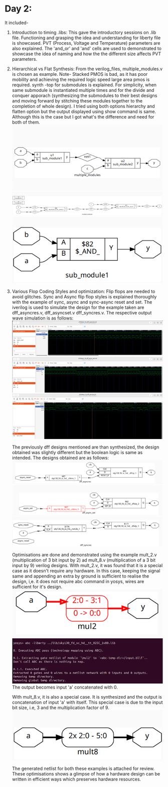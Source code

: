 # Day 2: 
It included-
1. Introduction to timing .libs:
    This gave the introductory sessions on .lib file. Functioning and grasping the idea and understanding for liberty file is showcased. PVT (Process, Voltage and Temperature) parameters are also explained. The 'and_or' and 'and' cells are used to demonstrated to showcase the idea of naming and how the the different size affects PVT parameters.
    
2. Hierarchical vs Flat Synthesis:
    From the verilog_files, multiple_modules.v is chosen as example. 
    Note- Stacked PMOS is bad, as it has poor mobility and achieving the required logic speed large area pmos is required. 
    synth -top for submodules is explained. For simplicity, when same submodule is instantiated multiple times and for the divide and conquer apporach (synthesizing the submodules to their best designs and moving forward by stitching these modules together to the completion of whole design).
    I tried using both options hierarchy and flatten option but the output displayed using show command is same. Although this is the case but I got what's the difference and need for both of them.
    ![multiple_modules](/week_1/day_2/img/Introduction_to_timing_lib/multiple_modules.png)
    ![multiple_modules_flatten](/week_1/day_2/img/Introduction_to_timing_lib/multiple_modules_flatten.png)
    ![sub_module1](/week_1/day_2/img/Introduction_to_timing_lib/sub_module1.png)
3. Various Flop Coding Styles and optimization:
    Flip flops are needed to avoid glitches. Sync and Async flip flop styles is explained thoroughly with the example of sync, async and sync-async reset and set.
    The iverilog is used to simulate the design for the example taken are dff_asyncres.v, dff_asyncset.v dff_syncres.v.
    The respective output wave simulation is as follows:
    ![asyncres](/week_1/day_2/img/Various_Flop_Coding_Styles_and_Optimization/dff_asyncres.png)
    ![asyncset](/week_1/day_2/img/Various_Flop_Coding_Styles_and_Optimization/dff_asyncset.png)
    ![syncres](/week_1/day_2/img/Various_Flop_Coding_Styles_and_Optimization/dff_syncres.png)
    
    The previously dff designs mentioned are than synthesized, the design obtained was slightly different but the boolean logic is same as intended. 
    The designs obtained are as follows:
    ![synthesized_asyncres](/week_1/day_2/img/Various_Flop_Coding_Styles_and_Optimization/synthesized_dff_asyncres.png)
    ![synthesized_asyncset](/week_1/day_2/img/Various_Flop_Coding_Styles_and_Optimization/synthesized_dff_async_set.png)
    ![synthesized_syncres](/week_1/day_2/img/Various_Flop_Coding_Styles_and_Optimization/synthesized_dff_syncres.png)

    Optimisations are done and demonstrated using the example mult_2.v (multiplication of 3 bit input by 2) ad mult_8.v (multiplication of a 3 bit input by 9) verilog designs.
    With mult_2.v, it was found that it is a special case as it doesn't require any hardware. In this case, keeping the signal same and appending an extra by ground is sufficient to realise the design, i,e. it does not require abc command in yosys, wires are sufficient for it's design. 
    ![synthesized_mul2](/week_1/day_2/img/Various_Flop_Coding_Styles_and_Optimization/synthesized_mul2.png)
    ![abc_liberty_command_output_mul2](/week_1/day_2/img/Various_Flop_Coding_Styles_and_Optimization/abc_liberty_command_output_mul2.png)
    The output becomes input 'a' concatenated with 0.
    
    With mult_8.v, it is also a special case. It is synthesized and the output is concatenation of input 'a' with itself. This special case is due to the input bit size, i.e, 3 and the multiplication factor of 9. 
    ![synthesized_mul2](/week_1/day_2/img/Various_Flop_Coding_Styles_and_Optimization/synthesized_mul8.png)
    
    The generated netlist for both these examples is attached for review. 
    These optimisations shows a glimpse of how a hardware design can be written in efficient ways which preserves hardware resources.
    
    

